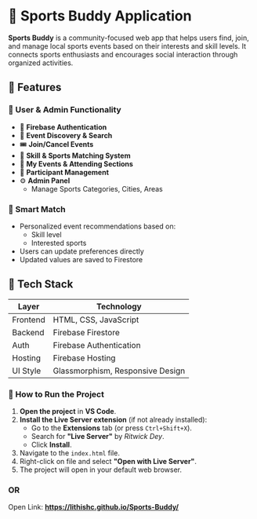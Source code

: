 # 🏀 Sports Buddy Application

**Sports Buddy** is a community-focused web app that helps users find, join, and manage local sports events based on their interests and skill levels. It connects sports enthusiasts and encourages social interaction through organized activities.


## 🚀 Features

### 👤 User & Admin Functionality
- 🔐 **Firebase Authentication**
- 🎯 **Event Discovery & Search**
- 🎟️ **Join/Cancel Events**
- 📌 **Skill & Sports Matching System**
- 📅 **My Events & Attending Sections**
- 👥 **Participant Management**
- ⚙️ **Admin Panel**
  - Manage Sports Categories, Cities, Areas

### 🧠 Smart Match
- Personalized event recommendations based on:
  - Skill level
  - Interested sports
- Users can update preferences directly
- Updated values are saved to Firestore


## 🧱 Tech Stack

| Layer       | Technology       |
|-------------|------------------|
| Frontend    | HTML, CSS, JavaScript |
| Backend     | Firebase Firestore |
| Auth        | Firebase Authentication |
| Hosting     | Firebase Hosting |
| UI Style    | Glassmorphism, Responsive Design |

### 🚀 How to Run the Project
1. **Open the project** in **VS Code**.
2. **Install the Live Server extension** (if not already installed):
   - Go to the **Extensions** tab (or press `Ctrl+Shift+X`).
   - Search for **"Live Server"** by *Ritwick Dey*.
   - Click **Install**.
3. Navigate to the `index.html` file.
4. Right-click on file and select **"Open with Live Server"**.
5. The project will open in your default web browser.
### OR
Open Link: **https://lithishc.github.io/Sports-Buddy/**
